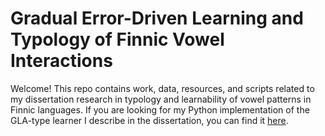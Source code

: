 # Gradual Error-Driven Learning and Typology of Finnic Vowel Interactions
Welcome! This repo contains work, data, resources, and scripts related to my dissertation research in typology and learnability of vowel patterns in Finnic languages. If you are looking for my Python implementation of the GLA-type learner I describe in the dissertation, you can find it [here]([url](https://github.com/kvesik/dissertation/blob/main/scripts/gla_otsoft_supplement.py)).
